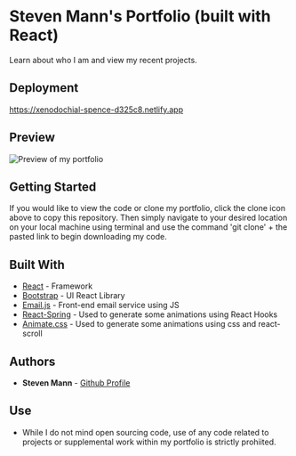 # Steven Mann's Portfolio (built with React)

Learn about who I am and view my recent projects.

## Deployment

https://xenodochial-spence-d325c8.netlify.app

## Preview
![Preview of my portfolio](./src/assets/images/CoverPhoto.png)

## Getting Started

If you would like to view the code or clone my portfolio, click the clone icon above to copy this repository. Then simply navigate to your desired location on  your local machine using terminal and use the command 'git clone' + the pasted link to begin downloading my code.  

## Built With

* [React](https://reactjs.org/) - Framework
* [Bootstrap](https://react-bootstrap.github.io/) - UI React Library
* [Email.js](https://www.emailjs.com/) - Front-end email service using JS
* [React-Spring](https://www.react-spring.io/) - Used to generate some animations using React Hooks
* [Animate.css](https://daneden.github.io/animate.css/) - Used to generate some animations using css and react-scroll


## Authors

* **Steven Mann** - [Github Profile](https://github.com/stevencmann2)

## Use 

* While I do not mind open sourcing code, use of any code related to projects or supplemental work within my portfolio is strictly prohiited. 
